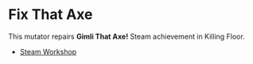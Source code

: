 # Fix That Axe

This mutator repairs **Gimli That Axe!** Steam achievement in Killing Floor.

- [Steam Workshop](https://steamcommunity.com/sharedfiles/filedetails/?id=2158021406)
